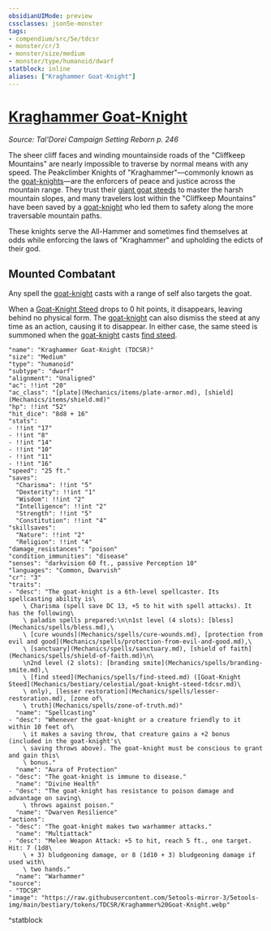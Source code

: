 ```yaml
---
obsidianUIMode: preview
cssclasses: json5e-monster
tags:
- compendium/src/5e/tdcsr
- monster/cr/3
- monster/size/medium
- monster/type/humanoid/dwarf
statblock: inline
aliases: ["Kraghammer Goat-Knight"]
---
```

# [Kraghammer Goat-Knight](Mechanics\bestiary\humanoid/kraghammer-goat-knight-tdcsr.md)
*Source: Tal'Dorei Campaign Setting Reborn p. 246*  

The sheer cliff faces and winding mountainside roads of the "Cliffkeep Mountains" are nearly impossible to traverse by normal means with any speed. The Peakclimber Knights of "Kraghammer"—commonly known as the [goat-knights](Mechanics/bestiary/humanoid/kraghammer-goat-knight-tdcsr.md)—are the enforcers of peace and justice across the mountain range. They trust their [giant goat steeds](Mechanics/bestiary/celestial/goat-knight-steed-tdcsr.md) to master the harsh mountain slopes, and many travelers lost within the "Cliffkeep Mountains" have been saved by a [goat-knight](Mechanics/bestiary/humanoid/kraghammer-goat-knight-tdcsr.md) who led them to safety along the more traversable mountain paths.

These knights serve the All-Hammer and sometimes find themselves at odds while enforcing the laws of "Kraghammer" and upholding the edicts of their god.

## Mounted Combatant

Any spell the [goat-knight](Mechanics/bestiary/humanoid/kraghammer-goat-knight-tdcsr.md) casts with a range of self also targets the goat.

When a [Goat-Knight Steed](Mechanics/bestiary/celestial/goat-knight-steed-tdcsr.md) drops to 0 hit points, it disappears, leaving behind no physical form. The [goat-knight](Mechanics/bestiary/humanoid/kraghammer-goat-knight-tdcsr.md) can also dismiss the steed at any time as an action, causing it to disappear. In either case, the same steed is summoned when the [goat-knight](Mechanics/bestiary/humanoid/kraghammer-goat-knight-tdcsr.md) casts [find steed](Mechanics/spells/find-steed.md).

```statblock
"name": "Kraghammer Goat-Knight (TDCSR)"
"size": "Medium"
"type": "humanoid"
"subtype": "dwarf"
"alignment": "Unaligned"
"ac": !!int "20"
"ac_class": "[plate](Mechanics/items/plate-armor.md), [shield](Mechanics/items/shield.md)"
"hp": !!int "52"
"hit_dice": "8d8 + 16"
"stats":
- !!int "17"
- !!int "8"
- !!int "14"
- !!int "10"
- !!int "11"
- !!int "16"
"speed": "25 ft."
"saves":
  "Charisma": !!int "5"
  "Dexterity": !!int "1"
  "Wisdom": !!int "2"
  "Intelligence": !!int "2"
  "Strength": !!int "5"
  "Constitution": !!int "4"
"skillsaves":
  "Nature": !!int "2"
  "Religion": !!int "4"
"damage_resistances": "poison"
"condition_immunities": "disease"
"senses": "darkvision 60 ft., passive Perception 10"
"languages": "Common, Dwarvish"
"cr": "3"
"traits":
- "desc": "The goat-knight is a 6th-level spellcaster. Its spellcasting ability is\
    \ Charisma (spell save DC 13, +5 to hit with spell attacks). It has the following\
    \ paladin spells prepared:\n\n1st level (4 slots): [bless](Mechanics/spells/bless.md),\
    \ [cure wounds](Mechanics/spells/cure-wounds.md), [protection from evil and good](Mechanics/spells/protection-from-evil-and-good.md),\
    \ [sanctuary](Mechanics/spells/sanctuary.md), [shield of faith](Mechanics/spells/shield-of-faith.md)\n\
    \n2nd level (2 slots): [branding smite](Mechanics/spells/branding-smite.md),\
    \ [find steed](Mechanics/spells/find-steed.md) ([Goat-Knight Steed](Mechanics/bestiary/celestial/goat-knight-steed-tdcsr.md)\
    \ only), [lesser restoration](Mechanics/spells/lesser-restoration.md), [zone of\
    \ truth](Mechanics/spells/zone-of-truth.md)"
  "name": "Spellcasting"
- "desc": "Whenever the goat-knight or a creature friendly to it within 10 feet of\
    \ it makes a saving throw, that creature gains a +2 bonus (included in the goat-knight's\
    \ saving throws above). The goat-knight must be conscious to grant and gain this\
    \ bonus."
  "name": "Aura of Protection"
- "desc": "The goat-knight is immune to disease."
  "name": "Divine Health"
- "desc": "The goat-knight has resistance to poison damage and advantage on saving\
    \ throws against poison."
  "name": "Dwarven Resilience"
"actions":
- "desc": "The goat-knight makes two warhammer attacks."
  "name": "Multiattack"
- "desc": "Melee Weapon Attack: +5 to hit, reach 5 ft., one target. Hit: 7 (1d8\
    \ + 3) bludgeoning damage, or 8 (1d10 + 3) bludgeoning damage if used with\
    \ two hands."
  "name": "Warhammer"
"source":
- "TDCSR"
"image": "https://raw.githubusercontent.com/5etools-mirror-3/5etools-img/main/bestiary/tokens/TDCSR/Kraghammer%20Goat-Knight.webp"
```
^statblock